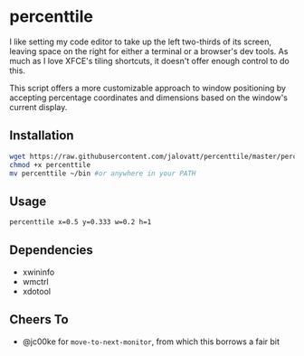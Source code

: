 # percenttile

I like setting my code editor to take up the left two-thirds of its screen, leaving space on the right for either a terminal or a browser's dev tools. As much as I love XFCE's tiling shortcuts, it doesn't offer enough control to do this.

This script offers a more customizable approach to window positioning by accepting percentage coordinates and dimensions based on the window's current display.

## Installation

```sh
wget https://raw.githubusercontent.com/jalovatt/percenttile/master/percenttile
chmod +x percenttile
mv percenttile ~/bin #or anywhere in your PATH
```

## Usage

```sh
percenttile x=0.5 y=0.333 w=0.2 h=1
```

## Dependencies

- xwininfo
- wmctrl
- xdotool

## Cheers To

- @jc00ke for `move-to-next-monitor`, from which this borrows a fair bit
